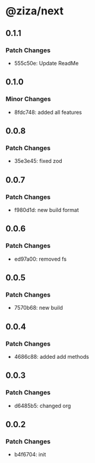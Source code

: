# @ziza/next

## 0.1.1

### Patch Changes

- 555c50e: Update ReadMe

## 0.1.0

### Minor Changes

- 8fdc748: added all features

## 0.0.8

### Patch Changes

- 35e3e45: fixed zod

## 0.0.7

### Patch Changes

- f980d1d: new build format

## 0.0.6

### Patch Changes

- ed97a00: removed fs

## 0.0.5

### Patch Changes

- 7570b68: new build

## 0.0.4

### Patch Changes

- 4686c88: added add methods

## 0.0.3

### Patch Changes

- d6485b5: changed org

## 0.0.2

### Patch Changes

- b4f6704: init
